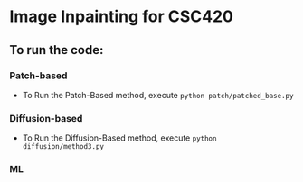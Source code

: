 # Image Inpainting for CSC420
## To run the code:
### Patch-based
- To Run the Patch-Based method, execute `python patch/patched_base.py`

### Diffusion-based
- To Run the Diffusion-Based method, execute `python diffusion/method3.py`

### ML
